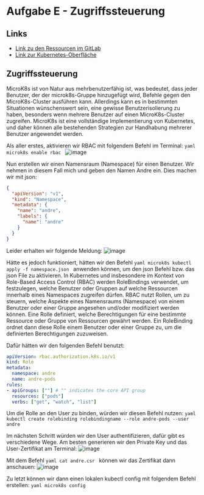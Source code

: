 # Aufgabe E - Zugriffssteuerung

## Links
- [Link zu den Ressourcen im GitLab](https://gitlab.com/ch-tbz-hf/Stud/v-cnt/-/tree/main/2_Unterrichtsressourcen/E)
- [Link zur Kubernetes-Oberfläche](https://10.5.38.10:8443/#/create?namespace=default)

## Zugriffssteuerung
MicroK8s ist von Natur aus mehrbenutzerfähig ist, was bedeutet, dass jeder Benutzer, der der microk8s-Gruppe hinzugefügt wird, Befehle gegen den MicroK8s-Cluster ausführen kann.
Allerdings kann es in bestimmten Situationen wünschenswert sein, eine gewisse Benutzerisolierung zu haben, besonders wenn mehrere Benutzer auf einen MicroK8s-Cluster zugreifen. MicroK8s ist eine vollständige Implementierung von Kubernetes, und daher können alle bestehenden Strategien zur Handhabung mehrerer Benutzer angewendet werden.

Als aller erstes, aktivieren wir RBAC mit folgendem Befehl im Terminal: ```yaml microk8s enable rbac ```
![image](https://github.com/Andreeyy/Aufgabe-B---Liveness-Readiness/assets/64062748/2c12f075-accf-4d70-8da5-c6979df86a67)

Nun erstellen wir einen Namensraum (Namespace) für einen Benutzer. Wir nehmen in diesem Fall mich und geben den Namen Andre ein. Dies machen wir mit json:
```json
{
  "apiVersion": "v1",
  "kind": "Namespace",
  "metadata": {
    "name": "andre",
    "labels": {
      "name": "andre"
    }
  }
}
```

Leider erhalten wir folgende Meldung:
![image](https://github.com/Andreeyy/Aufgabe-B---Liveness-Readiness/assets/64062748/a7661b5a-e1b8-4f1c-bcf1-6a5560a14287)

Hätte es jedoch funktioniert, hätten wir den Befehl ```yaml microk8s kubectl apply -f namespace.json ``` anwenden können, um den json Befehl bzw. das json File zu aktivieren.
In Kubernetes und insbesondere im Kontext von Role-Based Access Control (RBAC) werden RoleBindings verwendet, um festzulegen, welche Benutzer oder Gruppen auf welche Ressourcen innerhalb eines Namespaces zugreifen dürfen.
RBAC nutzt Rollen, um zu steuern, welche Aspekte eines Namensraums (Namespace) von einem Benutzer oder einer Gruppe angesehen und/oder modifiziert werden können. Eine Rolle definiert, welche Berechtigungen für eine bestimmte Ressource oder Gruppe von Ressourcen gewährt werden. Ein RoleBinding ordnet dann diese Rolle einem Benutzer oder einer Gruppe zu, um die definierten Berechtigungen zuzuweisen.

Dafür hätten wir den folgenden Befehl benutzt:

```yaml
apiVersion: rbac.authorization.k8s.io/v1
kind: Role
metadata:
  namespace: andre
  name: andre-pods
rules:
- apiGroups: [""] # "" indicates the core API group
  resources: ["pods"]
  verbs: ["get", "watch", "list"]
```

Um die Rolle an den User zu binden, würden wir diesen Befehl nutzen: ```yaml kubectl create rolebinding rolebindingname --role andre-pods --user andre ```

Im nächsten Schritt würden wir den User authentifizieren, dafür gibt es verschiedene Wege. Am besten generieren wir den Private Key und das User-Zertifikat am Terminal:
![image](https://github.com/Andreeyy/Aufgabe-B---Liveness-Readiness/assets/64062748/0e56984d-7430-424b-a6f6-afb3b81b9ae5)

Mit dem Befehl ```yaml cat andre.csr ``` können wir das Zertifikat dann anschauen:
![image](https://github.com/Andreeyy/Aufgabe-B---Liveness-Readiness/assets/64062748/14ef867e-8e9d-472b-ac0a-fb081bce57ca)

Zu letzt können wir dann einen lokalen kubectl config mit folgendem Befehl erstellen: ```yaml microk8s config ```






